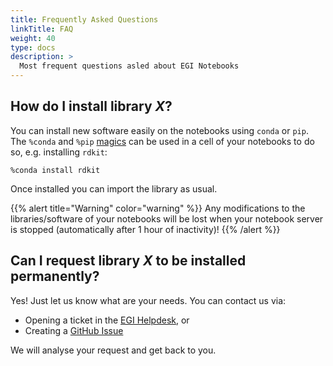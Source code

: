 ```yaml
---
title: Frequently Asked Questions
linkTitle: FAQ
weight: 40
type: docs
description: >
  Most frequent questions asled about EGI Notebooks
---
```


## How do I install library _X_?

You can install new software easily on the notebooks using `conda` or `pip`. The
`%conda` and `%pip`
[magics](https://ipython.readthedocs.io/en/stable/interactive/magics.html#magic-conda)
can be used in a cell of your notebooks to do so, e.g. installing `rdkit`:

```{.pycon}
%conda install rdkit
```

Once installed you can import the library as usual.

{{% alert title="Warning" color="warning" %}} Any modifications to the
libraries/software of your notebooks will be lost when your notebook server is
stopped (automatically after 1 hour of inactivity)! {{% /alert %}}

## Can I request library _X_ to be installed permanently?

Yes! Just let us know what are your needs. You can contact us via:

- Opening a ticket in the [EGI Helpdesk](https://ggus.eu), or
- Creating a [GitHub Issue](https://github.com/EGI-Federation/notebooks/issues)

We will analyse your request and get back to you.
